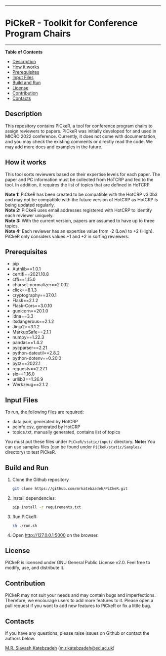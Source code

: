 -------------------------------------------------------------------------------

# PiCkeR - Toolkit for Conference Program Chairs

-------------------------------------------------------------------------------

**Table of Contents**

- [Description](#description)
- [How it works](#how-it-works)
- [Prerequisites](#prerequisites)
- [Input Files](#input-files)
- [Build and Run](#build-and-run)
- [License](#license)
- [Contribution](#contribution)
- [Contacts](#contacts)

## Description
This repository contains PiCkeR, a tool for conference program chairs to assign reviewers to papers. PiCkeR was initially developed for and used in MICRO 2022 conference. 
Currently, it does not come with documentation, and you may check the existing comments or directly read the code. We may add more docs and examples in the future.

## How it works
This tool sorts reviewers based on their expertise levels for each paper. The paper and PC information must be collected from HoTCRP and fed to the tool. In addition, it requires the list of topics that are defined in HoTCRP.
  

**Note 1:** PiCkeR has been created to be compatible with the HotCRP v3.0b3 and may not be compatible with the future version of HotCRP as HotCRP is being updated regularly.  
**Note 2:** PiCkeR uses email addresses registered with HotCRP to identify each reviewer uniquely.  
**Note 3:** With the current version, papers are assumed to have up to three topics.  
**Note 4:** Each reviewer has an expertise value from -2 (Low) to +2 (High). PiCkeR only considers values +1 and +2 in sorting reviewers.  

## Prerequisites
* pip
* Authlib==1.0.1
* certifi==2021.10.8
* cffi==1.15.0
* charset-normalizer==2.0.12
* click==8.1.3
* cryptography==37.0.1
* Flask==2.1.2
* Flask-Cors==3.0.10
* gunicorn==20.1.0
* idna==3.3
* itsdangerous==2.1.2
* Jinja2==3.1.2
* MarkupSafe==2.1.1
* numpy==1.22.3
* pandas==1.4.2
* pycparser==2.21
* python-dateutil==2.8.2
* python-dotenv==0.20.0
* pytz==2022.1
* requests==2.27.1
* six==1.16.0
* urllib3==1.26.9
* Werkzeug==2.1.2

## Input Files
To run, the following files are required:
* data.json, generated by HotCRP
* pcinfo.csv, generated by HotCRP
* topics.txt, manually generated, contains list of topics  

You must put these files under ```PiCkeR/static/input/``` directory.
**Note:** You can use samples files (can be found under ```PiCkeR/static/Samples/``` directory) to test PiCkeR.

## Build and Run
1. Clone the Github repository
   ```sh
   git clone https://github.com/mrkatebzadeh/PiCkeR.git
   ```

2. Install dependencies:
   ```sh
   pip install -r requirements.txt
   ```
3. Run PiCkeR:
   ```sh
   sh ./run.sh
   ```
4. Open <http://127.0.0.1:5000> on the browser.

## License

PiCkeR is licensed under GNU General Public License v2.0. 
Feel free to modify, use, and distribute it. 

## Contribution
PiCkeR may not suit your needs and may contain bugs and imperfections.
Therefore, we encourage users to add more features to it.
Please open a pull request if you want to add new features to PiCkeR or fix a little bug.

## Contacts

If you have any questions, please raise issues on Github or contact the authors below.

[M.R. Siavash Katebzadeh](http://mr.katebzadeh.xyz) (m.r.katebzadeh@ed.ac.uk)
<!-- markdown-toc end -->
